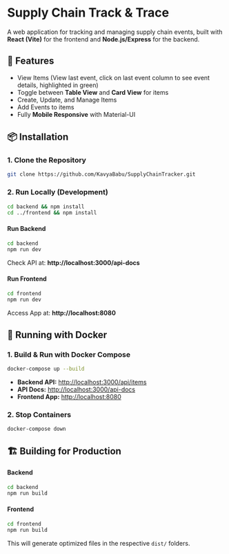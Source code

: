 # Supply Chain Track & Trace

A web application for tracking and managing supply chain events, built with **React (Vite)** for the frontend and **Node.js/Express** for the backend.

## 🚀 Features
- View Items (View last event, click on last event column to see event details, highlighted in green)
- Toggle between **Table View** and **Card View** for items
- Create, Update, and Manage Items
- Add Events to items
- Fully **Mobile Responsive** with Material-UI

## 📦 Installation

### **1. Clone the Repository**
```sh
git clone https://github.com/KavyaBabu/SupplyChainTracker.git
```

### **2. Run Locally (Development)**
```sh
cd backend && npm install
cd ../frontend && npm install
```

#### **Run Backend**
```sh
cd backend
npm run dev
```
Check API at: **http://localhost:3000/api-docs**

#### **Run Frontend**
```sh
cd frontend
npm run dev
```
Access App at: **http://localhost:8080**

## 🐳 Running with Docker

### **1. Build & Run with Docker Compose**
```sh
docker-compose up --build
```
- **Backend API:** [http://localhost:3000/api/items](http://localhost:3000/api/items)
- **API Docs:** [http://localhost:3000/api-docs](http://localhost:3000/api-docs)
- **Frontend App:** [http://localhost:8080](http://localhost:8080)

### **2. Stop Containers**
```sh
docker-compose down
```

## 🏗️ Building for Production

#### **Backend**
```sh
cd backend
npm run build
```
#### **Frontend**
```sh
cd frontend
npm run build
```
This will generate optimized files in the respective `dist/` folders.
